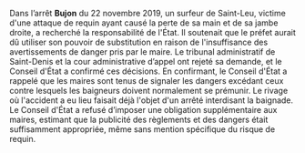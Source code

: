 Dans l’arrêt **Bujon** du 22 novembre 2019, un surfeur de Saint-Leu, victime d'une attaque de requin ayant causé la perte de sa main et de sa jambe droite, a recherché la responsabilité de l'État. Il soutenait que le préfet aurait dû utiliser son pouvoir de substitution en raison de l'insuffisance des avertissements de danger pris par le maire. Le tribunal administratif de Saint-Denis et la cour administrative d’appel ont rejeté sa demande, et le Conseil d'État a confirmé ces décisions. En confirmant, le Conseil d'État a rappelé que les maires sont tenus de signaler les dangers excédant ceux contre lesquels les baigneurs doivent normalement se prémunir. Le rivage où l'accident a eu lieu faisait déjà l'objet d'un arrêté interdisant la baignade. Le Conseil d'État a refusé d’imposer une obligation supplémentaire aux maires, estimant que la publicité des règlements et des dangers était suffisamment appropriée, même sans mention spécifique du risque de requin.